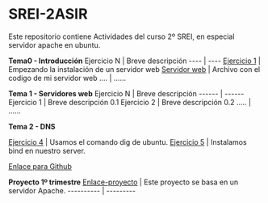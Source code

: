 # SREI-2ASIR
Este repositorio contiene Actividades del curso 2º SREI, en especial servidor apache en ubuntu.

**Tema0 - Introducción**
Ejercicio N | Breve descripción 
---- | ----
[Ejercicio 1](/Tema0/ejercicio0.5.md) | Empezando la instalación de un servidor web
[Servidor web](/Tema0/Servidorweb.py) | Archivo con el codigo de mi servidor web
.... | ......

**Tema 1 - Servidores web**
Ejercicio N | Breve descripción
------ | ------
Ejercicio 1 | Breve descripción 0.1
Ejercicio 2 | Breve descripción 0.2
..... | ......

**Tema 2 - DNS**

 [Ejercicio 4](Tema2/#4-DNS) | Usamos el comando dig de ubuntu.
[Ejercicio 5](/Tema2/#5-DNS) | Instalamos bind en nuestro server.


[Enlace para Github](http://github.com)

**Proyecto 1º trimestre**
[Enlace-proyecto](/Proyecto1ºTRIM/Rafa-proyecto.md) | Este proyecto se  basa en un servidor Apache.
---------- | --------- 
